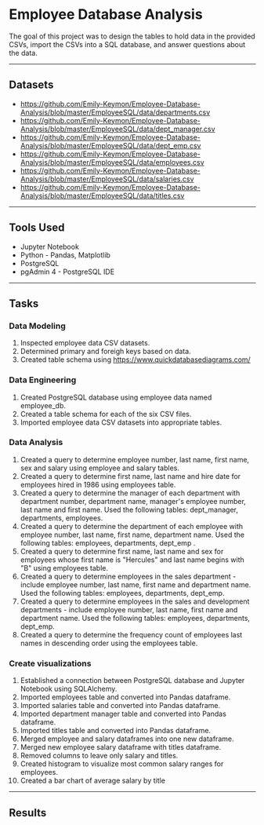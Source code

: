 # Employee Database Analysis
The goal of this project was to design the tables to hold data in the provided CSVs, import the CSVs into a SQL database, and answer questions about the data. 

---
## Datasets
* https://github.com/Emily-Keymon/Employee-Database-Analysis/blob/master/EmployeeSQL/data/departments.csv
* https://github.com/Emily-Keymon/Employee-Database-Analysis/blob/master/EmployeeSQL/data/dept_manager.csv
* https://github.com/Emily-Keymon/Employee-Database-Analysis/blob/master/EmployeeSQL/data/dept_emp.csv
* https://github.com/Emily-Keymon/Employee-Database-Analysis/blob/master/EmployeeSQL/data/employees.csv
* https://github.com/Emily-Keymon/Employee-Database-Analysis/blob/master/EmployeeSQL/data/salaries.csv
* https://github.com/Emily-Keymon/Employee-Database-Analysis/blob/master/EmployeeSQL/data/titles.csv

---
## Tools Used
* Jupyter Notebook
* Python - Pandas, Matplotlib
* PostgreSQL
* pgAdmin 4 - PostgreSQL IDE

---
## Tasks
### Data Modeling
1.  Inspected employee data CSV datasets.
2.  Determined primary and foreigh keys based on data.
3.  Created table schema using https://www.quickdatabasediagrams.com/


### Data Engineering
1.  Created PostgreSQL database using employee data named employee_db.
2.  Created a table schema for each of the six CSV files.
3.  Imported employee data CSV datasets into appropriate tables.

### Data Analysis
1.  Created a query to determine employee number, last name, first name, sex and salary using employee and salary tables.
2.  Created a query to determine first name, last name and hire date for employees hired in 1986 using employees table.
3.  Created a query to determine the manager of each department with department number, department name, manager's employee number, last name and first name.  Used the following tables:   dept_manager, departments, employees.
4.   Created a query to determine the department of each employee with employee number, last name, first name, department name.  Used the following tables:  employees, departments, dept_emp .
5.  Created a query to determine first name, last name and sex for employees whose first name is "Hercules" and last name begins with "B" using employees table.
6.  Created a query to determine  employees in the sales department - include employee number, last name, first name and department name.  Used the following tables:  employees, departments, dept_emp.
7.  Created a query to determine  employees in the sales and development departments - include employee number, last name, first name and department name.  Used the following tables:  employees, departments, dept_emp.
8.  Created a query to determine the frequency count of employees last names in descending order using the employees table.

### Create visualizations
1.  Established a connection between PostgreSQL database and Jupyter Notebook using SQLAlchemy.
2.  Imported employees table and converted into Pandas dataframe.
3.  Imported salaries table and converted into Pandas dataframe.
4.  Imported department manager table and converted into Pandas dataframe.
5.  Imported titles table and converted into Pandas dataframe.
6.  Merged employee and salary dataframes into one new dataframe.
7.  Merged new employee salary dataframe with titles dataframe.
8.  Removed columns to leave only salary and titles.
9.  Created histogram to visualize most common salary ranges for employees.
10. Created a bar chart of average salary by title

---
## Results

